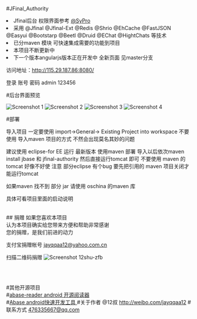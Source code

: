 #JFinal_Authority

  <li>Jfinal后台  权限界面参考   <a href="http://sypro.jeasyuicn.com/index.jsp">@SyPro</a></li>
    <li>采用 @Jfinal @Jfinal-Ext @Redis @Shrio @EhCache @FastJSON 
    @Easyui @Bootstarp  @Beetl @Druid @EChat @HightChats   等技术  </li>
    
  <li>已分maven 模块 可快速集成需要的功能到项目</li>
 
  <li>本项目不断更新中</li>
  <li>下一个版本angularjs版本正在开发中 全新页面 见master分支</li>


  
  访问地址：<a href="http://115.29.187.86:8080/">http://115.29.187.86:8080/</a>
  
  登录 账号 密码  admin	 123456


 
 #后台界面预览 

  ![Screenshot 1](http://git.oschina.net/jayqqaa12/JFinal_Authority/raw/master/Screenshot/1.png "Screenshot 1")
  ![Screenshot 2](http://git.oschina.net/jayqqaa12/JFinal_Authority/raw/master/Screenshot/2.png "Screenshot 2")
  ![Screenshot 3](http://git.oschina.net/jayqqaa12/JFinal_Authority/raw/master/Screenshot/3.png "Screenshot 3")
  ![Screenshot 4](http://git.oschina.net/jayqqaa12/JFinal_Authority/raw/master/Screenshot/4.png "Screenshot 4")


#部署

导入项目 一定要使用 import->General-> Existing Project into workspace
不要使用 导入maven 项目的方式 不然会出现莫名其妙的问题

建议使用 eclipse-for EE 运行 
最新版本 使用maven 部署 导入以后依次maven install jbase 和 jfinal-authority
然后直接运行tomcat 即可 不要使用 maven 的tomcat 好像不好使
注意 部分eclipse 有个bug 要先把引用的 maven 项目关闭才能运行tomcat

如果maven 找不到 部分 jar 请使用 oschina 的maven 库

具体可看项目里面的启动说明



<br>
## 捐赠
如果您喜欢本项目<br> 
认为本项目确实给您带来方便和帮助非常感谢 <br>
您的捐赠，是我们前进的动力<br>

支付宝捐赠帐号 jayqqaa12@yahoo.com.cn

扫描二维码捐赠
![Screenshot 12shu-zfb](http://git.oschina.net/jayqqaa12/JFinal_Authority/raw/master/Screenshot/12shu-zfb.png "Screenshot 12shu-zfb") <br> <br>

<br>


#其他开源项目  
#<a  href="http://git.oschina.net/jayqqaa12/abase-reader">abase-reader android 开源阅读器</a> <br>
#<a  href="http://git.oschina.net/jayqqaa12/abase">Abase android快速开发工具 </a>
#关于作者 @12叔 <http://weibo.com/jayqqaa12>
#联系方式 476335667@qq.com
